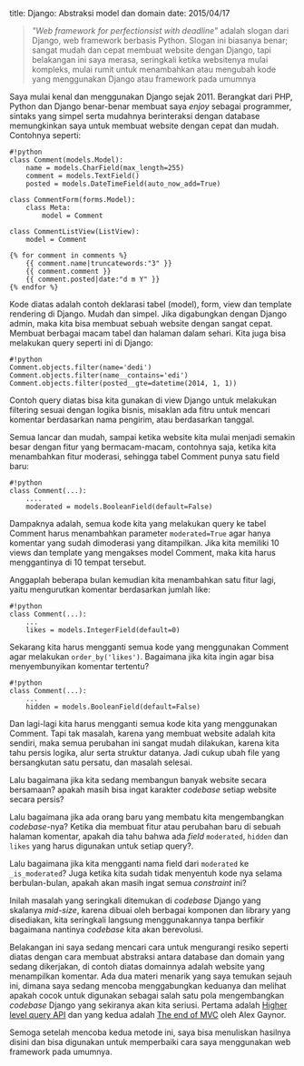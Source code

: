 title: Django: Abstraksi model dan domain
date: 2015/04/17

> _"Web framework for perfectionsist with deadline"_ adalah slogan dari Django, web framework berbasis Python. Slogan ini biasanya benar; sangat mudah dan cepat membuat website dengan Django, tapi belakangan ini saya merasa, seringkali ketika websitenya mulai kompleks, mulai rumit untuk menambahkan atau mengubah kode yang menggunakan Django atau framework pada umumnya

Saya mulai kenal dan menggunakan Django sejak 2011. Berangkat dari PHP, Python dan Django benar-benar membuat saya _enjoy_ sebagai programmer, sintaks yang simpel serta mudahnya berinteraksi dengan database memungkinkan saya untuk membuat website dengan cepat dan mudah. Contohnya seperti:

    #!python
    class Comment(models.Model):
        name = models.CharField(max_length=255)
        comment = models.TextField()
        posted = models.DateTimeField(auto_now_add=True)
    
    class CommentForm(forms.Model):
        class Meta:
            model = Comment

    class CommentListView(ListView):
        model = Comment
            
    {% for comment in comments %}
        {{ comment.name|truncatewords:"3" }}
        {{ comment.comment }}
        {{ comment.posted|date:"d m Y" }}
    {% endfor %}

Kode diatas adalah contoh deklarasi tabel (model), form, view dan template rendering di Django. Mudah dan simpel. Jika digabungkan dengan Django admin, maka kita bisa membuat sebuah website dengan sangat cepat. Membuat berbagai macam tabel dan halaman dalam sehari. Kita juga bisa melakukan query seperti ini di Django:

    #!python
    Comment.objects.filter(name='dedi')
    Comment.objects.filter(name__contains='edi')
    Comment.objects.filter(posted__gte=datetime(2014, 1, 1))
    
Contoh query diatas bisa kita gunakan di view Django untuk melakukan filtering sesuai dengan logika bisnis, misaklan ada fitru untuk mencari komentar berdasarkan nama pengirim, atau berdasarkan tanggal.

Semua lancar dan mudah, sampai ketika website kita mulai menjadi semakin besar dengan fitur yang bermacam-macam, contohnya saja, ketika kita menambahkan fitur moderasi, sehingga tabel Comment punya satu field baru:

    #!python
    class Comment(...):
        ....
        moderated = models.BooleanField(default=False)
        
Dampaknya adalah, semua kode kita yang melakukan query ke tabel Comment harus menambahkan parameter `moderated=True` agar hanya komentar yang sudah dimoderasi yang ditampilkan. Jika kita memiliki 10 views dan template yang mengakses model Comment, maka kita harus menggantinya di 10 tempat tersebut.

Anggaplah beberapa bulan kemudian kita menambahkan satu fitur lagi, yaitu mengurutkan komentar berdasarkan jumlah like:

    #!python
    class Comment(...):
        ...
        likes = models.IntegerField(default=0)
        
Sekarang kita harus mengganti semua kode yang menggunakan Comment agar melakukan `order_by('likes')`. Bagaimana jika kita ingin agar bisa menyembunyikan komentar tertentu?

    #!python
    class Comment(...):
        ...
        hidden = models.BooleanField(default=False)
        
Dan lagi-lagi kita harus mengganti semua kode kita yang menggunakan Comment. Tapi tak masalah, karena yang membuat website adalah kita sendiri, maka semua perubahan ini sangat mudah dilakukan, karena kita tahu persis logika, alur serta struktur datanya. Jadi cukup ubah file yang bersangkutan satu persatu, dan masalah selesai.

Lalu bagaimana jika kita sedang membangun banyak website secara bersamaan? apakah masih bisa ingat karakter _codebase_ setiap website secara persis?

Lalu bagaimana jika ada orang baru yang membatu kita mengembangkan _codebase_-nya? Ketika dia membuat fitur atau perubahan baru di sebuah halaman komentar, apakah dia tahu bahwa ada _field_ `moderated`, `hidden` dan `likes` yang harus digunakan untuk setiap query?.

Lalu bagaimana jika kita mengganti nama field dari `moderated` ke `_is_moderated`? Juga ketika kita sudah tidak menyentuh kode nya selama berbulan-bulan, apakah akan masih ingat semua _constraint_ ini?

Inilah masalah yang seringkali ditemukan di _codebase_ Django yang skalanya _mid-size_, karena dibuai oleh berbagai komponen dan library yang disediakan, kita seringkali langsung menggunakannya tanpa berfikir bagaimana nantinya _codebase_ kita akan berevolusi. 

Belakangan ini saya sedang mencari cara untuk mengurangi resiko seperti diatas dengan cara membuat abstraksi antara database dan domain yang sedang dikerjakan, di contoh diatas domainnya adalah website yang menampilkan komentar. Ada dua materi menarik yang saya temukan sejauh ini, dimana saya sedang mencoba menggabungkan keduanya dan melihat apakah cocok untuk digunakan sebagai salah satu pola mengembangkan _codebase_ Django yang sekiranya akan kita seriusi. Pertama adalah [Higher level query API](http://www.dabapps.com/blog/higher-level-query-api-django-orm/) dan yang kedua adalah [The end of MVC](https://www.youtube.com/watch?v=yvjmAYmYOj0) oleh Alex Gaynor.

Semoga setelah mencoba kedua metode ini, saya bisa menuliskan hasilnya disini dan bisa digunakan untuk memperbaiki cara saya menggunakan web framework pada umumnya.
